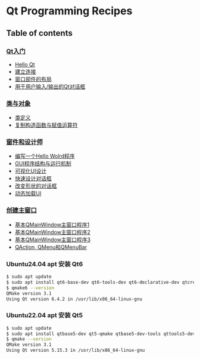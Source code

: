 # Qt Programming Recipes

## Table of contents

### [Qt入门](getting_started)
- [Hello Qt](getting_started/recipe-01)
- [建立连接](getting_started/recipe-02)
- [窗口部件的布局](getting_started/recipe-03)
- [用于用户输入/输出的Qt对话框](getting_started/recipe-04)

### [类与对象](top_of_the_class)
- [类定义](top_of_the_class/recipe-01)
- [复制构造函数与赋值运算符](top_of_the_class/recipe-02)

### [窗件和设计师](widgets_and_designer)
- [编写一个Hello Wolrd程序](widgets_and_designer/recipe-01)
- [GUI程序结构与运行机制](widgets_and_designer/recipe-02)
- [可视化UI设计](widgets_and_designer/recipe-03)
- [快速设计对话框](widgets_and_designer/recipe-04)
- [改变形状的对话框](widgets_and_designer/recipe-05)
- [动态加载UI](widgets_and_designer/recipe-06)

### [创建主窗口](creating_main_windows)
- [基本QMainWindow主窗口程序1](creating_main_windows/recipe-01)
- [基本QMainWindow主窗口程序2](creating_main_windows/recipe-02)
- [基本QMainWindow主窗口程序3](creating_main_windows/recipe-03)
- [QAction, QMenu和QMenuBar](creating_main_windows/recipe-04)

### Ubuntu24.04 apt 安装 Qt6

```bash
$ sudo apt update
$ sudo apt install qt6-base-dev qt6-tools-dev qt6-declarative-dev qtcreator
$ qmake6 --version
QMake version 3.1
Using Qt version 6.4.2 in /usr/lib/x86_64-linux-gnu
```

### Ubuntu22.04 apt 安装 Qt5

```bash
$ sudo apt update
$ sudo apt install qtbase5-dev qt5-qmake qtbase5-dev-tools qttools5-dev-tools qttools5-dev
$ qmake --version
QMake version 3.1
Using Qt version 5.15.3 in /usr/lib/x86_64-linux-gnu
```
